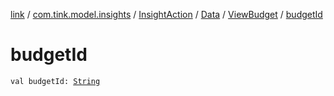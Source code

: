 [link](../../../../index.md) / [com.tink.model.insights](../../../index.md) / [InsightAction](../../index.md) / [Data](../index.md) / [ViewBudget](index.md) / [budgetId](./budget-id.md)

# budgetId

`val budgetId: `[`String`](https://kotlinlang.org/api/latest/jvm/stdlib/kotlin/-string/index.html)